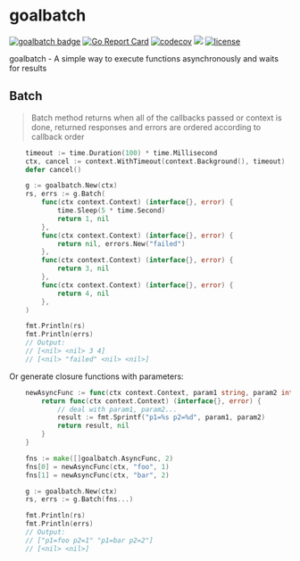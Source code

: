 goalbatch
================
[![goalbatch badge](https://github.com/upbit/goalbatch/workflows/goalbatch/badge.svg)](https://github.com/upbit/goalbatch/actions?query=workflow%3Agoalbatch)
[![Go Report Card](https://goreportcard.com/badge/github.com/upbit/goalbatch)](https://goreportcard.com/report/github.com/upbit/goalbatch)
[![codecov](https://codecov.io/gh/upbit/goalbatch/branch/master/graph/badge.svg)](https://codecov.io/gh/upbit/goalbatch)
[![](https://godoc.org/github.com/upbit/goalbatch?status.svg)](http://godoc.org/github.com/upbit/goalbatch)
[![license](https://img.shields.io/github/license/mashape/apistatus.svg)](https://github.com/upbit/goalbatch/blob/master/LICENSE)

goalbatch - A simple way to execute functions asynchronously and waits for results

## Batch
> Batch method returns when all of the callbacks passed or context is done, returned responses and errors are ordered according to callback order

```go
	timeout := time.Duration(100) * time.Millisecond
	ctx, cancel := context.WithTimeout(context.Background(), timeout)
	defer cancel()

	g := goalbatch.New(ctx)
	rs, errs := g.Batch(
		func(ctx context.Context) (interface{}, error) {
			time.Sleep(5 * time.Second)
			return 1, nil
		},
		func(ctx context.Context) (interface{}, error) {
			return nil, errors.New("failed")
		},
		func(ctx context.Context) (interface{}, error) {
			return 3, nil
		},
		func(ctx context.Context) (interface{}, error) {
			return 4, nil
		},
	)

	fmt.Println(rs)
	fmt.Println(errs)
	// Output:
	// [<nil> <nil> 3 4]
	// [<nil> "failed" <nil> <nil>]
```

Or generate closure functions with parameters:

```go
	newAsyncFunc := func(ctx context.Context, param1 string, param2 int) AsyncFunc {
		return func(ctx context.Context) (interface{}, error) {
			// deal with param1, param2...
			result := fmt.Sprintf("p1=%s p2=%d", param1, param2)
			return result, nil
		}
	}

	fns := make([]goalbatch.AsyncFunc, 2)
	fns[0] = newAsyncFunc(ctx, "foo", 1)
	fns[1] = newAsyncFunc(ctx, "bar", 2)

	g := goalbatch.New(ctx)
	rs, errs := g.Batch(fns...)

	fmt.Println(rs)
	fmt.Println(errs)
	// Output:
	// ["p1=foo p2=1" "p1=bar p2=2"]
	// [<nil> <nil>]
```
